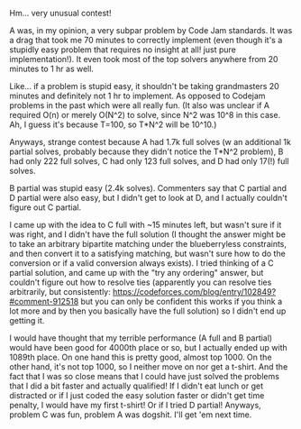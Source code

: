 Hm... very unusual contest!

A was, in my opinion, a very subpar problem by Code Jam standards. It was a drag that took me 70 minutes to correctly implement (even though it's a stupidly easy problem that requires no insight at all! just pure implementation!). It even took most of the top solvers anywhere from 20 minutes to 1 hr as well.

Like... if a problem is stupid easy, it shouldn't be taking grandmasters 20 minutes and definitely not 1 hr to implement. As opposed to Codejam problems in the past which were all really fun. (It also was unclear if A required O(n) or merely O(N^2) to solve, since N^2 was 10^8 in this case. Ah, I guess it's because T=100, so T*N^2 will be 10^10.)

Anyways, strange contest because A had 1.7k full solves (w an additional 1k partial solves, probably because they didn't notice the T*N^2 problem), B had only 222 full solves, C had only 123 full solves, and D had only 17(!) full solves.

B partial was stupid easy (2.4k solves). Commenters say that C partial and D partial were also easy, but I didn't get to look at D, and I actually couldn't figure out C partial. 

I came up with the idea to C full with ~15 minutes left, but wasn't sure if it was right, and I didn't have the full solution (I thought the answer might be to take an arbitrary bipartite matching under the blueberryless constraints, and then convert it to a satisfying matching, but wasn't sure how to do the conversion or if a valid conversion always exists). I tried thinking of a C partial solution, and came up with the "try any ordering" answer, but couldn't figure out how to resolve ties (apparently you can resolve ties arbitrarily, but consistently: https://codeforces.com/blog/entry/102849?#comment-912518 but you can only be confident this works if you think a lot more and by then you basically have the full solution) so I didn't end up getting it.

I would have thought that my terrible performance (A full and B partial) would have been good for 4000th place or so, but I actually ended up with 1089th place. On one hand this is pretty good, almost top 1000. On the other hand, it's not top 1000, so I neither move on nor get a t-shirt. And the fact that I was so close means that I could have just solved the problems that I did a bit faster and actually qualified! If I didn't eat lunch or get distracted or if I just coded the easy solution faster or didn't get time penalty, I would have my first t-shirt! Or if I tried D partial! Anyways, problem C was fun, problem A was dogshit. I'll get 'em next time.
